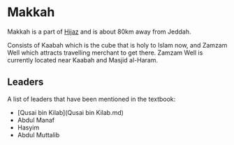 # Makkah

Makkah is a part of [Hijaz](Hijaz.md) and is about 80km away from Jeddah.

Consists of Kaabah which is the cube that is holy to Islam now, and Zamzam Well which attracts travelling merchant to get there.
Zamzam Well is currently located near Kaabah and Masjid al-Haram.

## Leaders
A list of leaders that have been mentioned in the textbook:
- [Qusai bin Kilab](Qusai bin Kilab.md)
- Abdul Manaf
- Hasyim
- Abdul Muttalib
